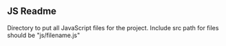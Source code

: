 ## JS Readme

Directory to put all JavaScript files for the project. Include src path for files should be "js/filename.js"
